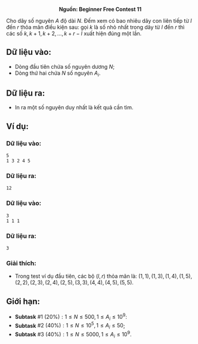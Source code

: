 **<center>Nguồn: Beginner Free Contest 11</center>**

Cho dãy số nguyên $A$ độ dài $N$. Đếm xem có bao nhiêu dãy con liên tiếp từ $l$ đến $r$ thỏa mãn điều kiện sau: gọi $k$ là số nhỏ nhất trong dãy từ $l$ đến $r$ thì các số $k, k + 1, k + 2,...,k + r − l$ xuất hiện đúng một lần.

## Dữ liệu vào:
- Dòng đầu tiên chứa số nguyên dương $N$;
- Dòng thứ hai chứa $N$ số nguyên $A_i$.

## Dữ liệu ra:
- In ra một số nguyên duy nhất là kết quả cần tìm.

## Ví dụ:
### Dữ liệu vào:
```
5
1 3 2 4 5
```

### Dữ liệu ra:
```
12
```

### Dữ liệu vào:
```
3
1 1 1
```

### Dữ liệu ra:
```
3
```

### Giải thích:
- Trong test ví dụ đầu tiên, các bộ $(l, r)$ thỏa mãn là: $(1, 1), (1, 3), (1, 4), (1, 5), (2, 2), (2, 3), (2, 4), (2, 5), (3, 3), (4, 4), (4, 5), (5, 5)$.

## Giới hạn:
- **Subtask** $\#1\ (20\%): 1 ≤ N ≤ 500, 1 ≤ A_i ≤ 10^9$:
- **Subtask** $\#2\ (40\%): 1 ≤ N ≤ 10^5, 1 ≤ A_i ≤ 50$;
- **Subtask** $\#3\ (40\%): 1 ≤ N ≤ 5000, 1 ≤ A_i ≤ 10^9$.